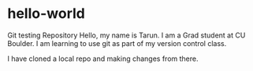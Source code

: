 # hello-world
Git testing Repository
Hello, my name is Tarun.
I am a Grad student at CU Boulder.
I am learning to use git as part of my version control class.

I have cloned a local repo and making changes from there. 
